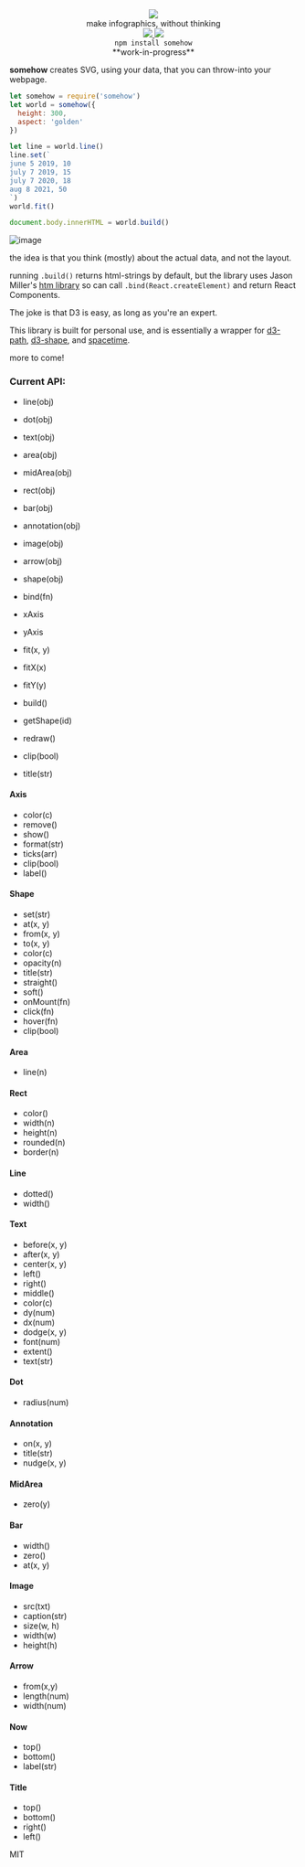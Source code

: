 <div align="center">
  <img src="https://cloud.githubusercontent.com/assets/399657/23590290/ede73772-01aa-11e7-8915-181ef21027bc.png" />
  <div>make infographics, without thinking</div>

  <a href="https://npmjs.org/package/somehow">
    <img src="https://img.shields.io/npm/v/somehow.svg?style=flat-square" />
  </a>
  <a href="https://unpkg.com/somehow">
    <img src="https://badge-size.herokuapp.com/spencermountain/somehow/master/builds/somehow.min.js" />
  </a>
  <!-- <a href="https://nodejs.org/api/documentation.html#documentation_stability_index">
    <img src="https://img.shields.io/badge/stability-stable-green.svg?style=flat-square" />
  </a>
  <a href="https://www.codacy.com/app/spencerkelly86/efrt">
    <img src="https://api.codacy.com/project/badge/grade/fc03e2761c8c471c8f84141abf2704de" />
  </a>
  <a href="https://www.codacy.com/app/spencerkelly86/efrt">
    <img src="https://api.codacy.com/project/badge/Coverage/fc03e2761c8c471c8f84141abf2704de" />
  </a> -->
</div>

<div align="center">
  <code>npm install somehow</code>
</div>

<div align="center">
**work-in-progress**
</div>

**somehow** creates SVG, using your data, that you can throw-into your webpage.

```js
let somehow = require('somehow')
let world = somehow({
  height: 300,
  aspect: 'golden'
})

let line = world.line()
line.set(`
june 5 2019, 10
july 7 2019, 15
july 7 2020, 18
aug 8 2021, 50
`)
world.fit()

document.body.innerHTML = world.build()
```

![image](https://user-images.githubusercontent.com/399657/50016136-4d307a00-ff96-11e8-91f2-bbc476715ecb.png)

the idea is that you think (mostly) about the actual data, and not the layout.

running `.build()` returns html-strings by default, but the library uses Jason Miller's [htm library](https://github.com/developit/htm) so can call `.bind(React.createElement)` and return React Components.

The joke is that D3 is easy, as long as you're an expert.

This library is built for personal use, and is essentially a wrapper for [d3-path](https://github.com/d3/d3-path), [d3-shape](https://github.com/d3/d3-shape), and [spacetime](https://github.com/spencermountain/spacetime).


more to come!

### Current API:

- line(obj)
- dot(obj)
- text(obj)
- area(obj)
- midArea(obj)
- rect(obj)
- bar(obj)
- annotation(obj)
- image(obj)
- arrow(obj)
- shape(obj)

- bind(fn)
- xAxis
- yAxis
- fit(x, y)
- fitX(x)
- fitY(y)
- build()
- getShape(id)
- redraw()
- clip(bool)
- title(str)

#### Axis

- color(c)
- remove()
- show()
- format(str)
- ticks(arr)
- clip(bool)
- label()

#### Shape

- set(str)
- at(x, y)
- from(x, y)
- to(x, y)
- color(c)
- opacity(n)
- title(str)
- straight()
- soft()
- onMount(fn)
- click(fn)
- hover(fn)
- clip(bool)

#### Area

- line(n)

#### Rect

- color()
- width(n)
- height(n)
- rounded(n)
- border(n)

#### Line

- dotted()
- width()

#### Text

- before(x, y)
- after(x, y)
- center(x, y)
- left()
- right()
- middle()
- color(c)
- dy(num)
- dx(num)
- dodge(x, y)
- font(num)
- extent()
- text(str)

#### Dot

- radius(num)

#### Annotation

- on(x, y)
- title(str)
- nudge(x, y)

#### MidArea

- zero(y)

#### Bar

- width()
- zero()
- at(x, y)

#### Image

- src(txt)
- caption(str)
- size(w, h)
- width(w)
- height(h)

#### Arrow

- from(x,y)
- length(num)
- width(num)

#### Now

- top()
- bottom()
- label(str)

#### Title

- top()
- bottom()
- right()
- left()

MIT
